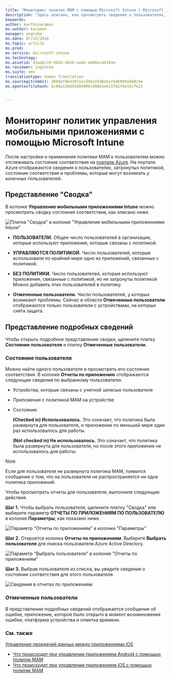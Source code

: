 ```yaml
---
title: "Мониторинг политик MAM с помощью Microsoft Intune | Microsoft Intune"
description: "Здесь описано, как просмотреть сведения о пользователях, использующих политику, и ознакомиться с более подробной информацией."
keywords: 
author: karthikaraman
ms.author: karaman
manager: angrobe
ms.date: 07/22/2016
ms.topic: article
ms.prod: 
ms.service: microsoft-intune
ms.technology: 
ms.assetid: d3aa6c74-6b5d-4b50-aa66-a040ec44393e
ms.reviewer: joglocke
ms.suite: ems
translationtype: Human Translation
ms.sourcegitcommit: 389daf0ed39fa2cd4b2e5d6e52cbd6809a568c9e
ms.openlocfilehash: bc68a13b8d5694908cd00e5e615f81f6e15cfe22


---
```


# Мониторинг политик управления мобильными приложениями с помощью Microsoft Intune
После настройки и применения политики MAM к пользователям можно отслеживать состояние соответствия на [портале Azure](https://portal.azure.com). На портале Azure отображаются сведения о пользователях, затронутых политикой, состояние соответствия и проблемы, которые могут возникать у конечных пользователей.
## Представление "Сводка"
В колонке **Управление мобильными приложениями Intune** можно просмотреть сводку состояния соответствия, как описано ниже.


![Плитка "Сводка" в колонке "Управление мобильными приложениями Intune"](../media/mam-azure-portal-user-status-summary.png)

-   **ПОЛЬЗОВАТЕЛИ.** Общее число пользователей в организации, которые используют приложения, которые связаны с политикой.

-   **УПРАВЛЯЮТСЯ ПОЛИТИКОЙ.** Число пользователей, которые использовали по крайней мере одно из приложений, связанных с политикой.

-   **БЕЗ ПОЛИТИКИ.** Число пользователей, которые используют приложения, связанные с политикой, но не затронуты политикой  Можно добавить этих пользователей в политику.

- **Отмеченные пользователи.** Число пользователей, у которых возникают проблемы. Сейчас в области **Отмеченные пользователи** отображаются только пользователи с устройствами, на которых снята защита.


## Представление подробных сведений
Чтобы открыть подробное представление сводки, щелкните платку **Состояние пользователя** и плитку **Отмеченные пользователи**.

### Состояние пользователя
Можно найти одного пользователя и просмотреть его состояние соответствия. В колонке **Отчеты по приложению** отображаются следующие сведения по выбранному пользователю.
- Устройства, которые связаны с учетной записью пользователя
- Приложения с политикой MAM на устройстве
- Состояние:

  **(Checked in) Использовалось.** Это означает, что политика была развернута для пользователя, и приложение по меньшей мере один раз использовалось для работы.

  **(Not checked in) Не использовалось.** Это означает, что политика была развернута для пользователя, но после этого приложение не использовалось для работы.

>[!NOTE]
> Если для пользователя не развернута политика MAM, появится сообщение о том, что на пользователя не распространяется ни одна политика приложений.

Чтобы просмотреть отчеты для пользователя, выполните следующие действия.

**Шаг 1.** Чтобы выбрать пользователя, щелкните плитку "Сводка" или выберите параметр **ОТЧЕТЫ ПО ПРИЛОЖЕНИЯМ ПО ПОЛЬЗОВАТЕЛЮ** в колонке **Параметры**, как показано ниже.

![Параметр "Отчеты по приложениям" в колонке "Параметры"](../media/mam-azure-portal-app-reporting-by-user-settings-blade.png)

**Шаг 2.** Откроется колонка **Отчеты по приложениям**. Выберите **Выбрать пользователя** для поиска пользователя Azure Active Directory.

![Параметр "Выбрать пользователя" в колонке "Отчеты по приложениям"](../media/mam-azure-portal-app-reporting-select-user.png)

**Шаг 3.** Выбрав пользователя из списка, вы увидите сведения о состоянии соответствия для этого пользователя.

![Сведения в отчетах по приложениям](../media/mam-azure-portal-app-reporting-by-user.png)
### Отмеченные пользователи
В представлении подробных сведений отображается сообщение об ошибке, приложение, которое было открыто в момент возникновения ошибки, платформа устройства и отметка времени.  

### См. также
[Управление передачей данных между приложениями iOS](manage-data-transfer-between-ios-apps-with-microsoft-intune.md)

* [Что происходит при управлении приложением Android с помощью политик MAM](user-experience-for-mam-enabled-android-apps-with-microsoft-intune.md)
* [Что происходит при управлении приложением iOS с помощью политик MAM](user-experience-for-mam-enabled-ios-apps-with-microsoft-intune.md)



<!--HONumber=Oct16_HO3-->


